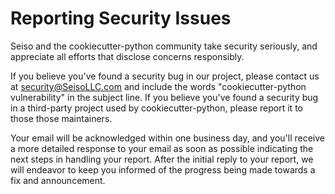 # Reporting Security Issues
Seiso and the cookiecutter-python community take security seriously, and appreciate all efforts that disclose concerns responsibly.

If you believe you've found a security bug in our project, please contact us at [security@SeisoLLC.com](mailto:security@SeisoLLC.com) and include the words "cookiecutter-python vulnerability" in the subject line. If you believe you've found a security bug in a third-party project used by cookiecutter-python, please report it to those those maintainers.

Your email will be acknowledged within one business day, and you'll receive a more detailed response to your email as soon as possible indicating the next steps in handling your report. After the initial reply to your report, we will endeavor to keep you informed of the progress being made towards a fix and announcement.
